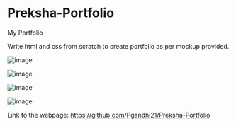 # Preksha-Portfolio
My Portfolio

Write html and css from scratch to create portfolio as per mockup provided.

![image](https://user-images.githubusercontent.com/88104346/133544891-e9ed7d78-90a7-4fcb-b3a7-eef12adf5ee6.png)


![image](https://user-images.githubusercontent.com/88104346/133544914-5112a240-10f9-402b-92d4-8ed9194350ce.png)


![image](https://user-images.githubusercontent.com/88104346/133544931-d3a5e4e3-c446-433f-8582-a3a5b634c630.png)


![image](https://user-images.githubusercontent.com/88104346/133544942-0147e563-0252-40c0-b414-d7eb66bb3582.png)

Link to the webpage: https://github.com/Pgandhi21/Preksha-Portfolio
